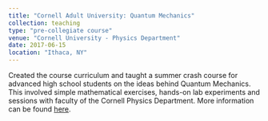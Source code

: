 ```yaml
---
title: "Cornell Adult University: Quantum Mechanics"
collection: teaching
type: "pre-collegiate course"
venue: "Cornell University - Physics Department"
date: 2017-06-15
location: "Ithaca, NY"
---
```


Created the course curriculum and taught a summer crash course for advanced high school students on the ideas behind Quantum Mechanics. This involved simple mathematical exercises, hands-on lab experiments and sessions with faculty of the Cornell Physics Department. More information can be found [here](https://sce.cornell.edu/travel).
